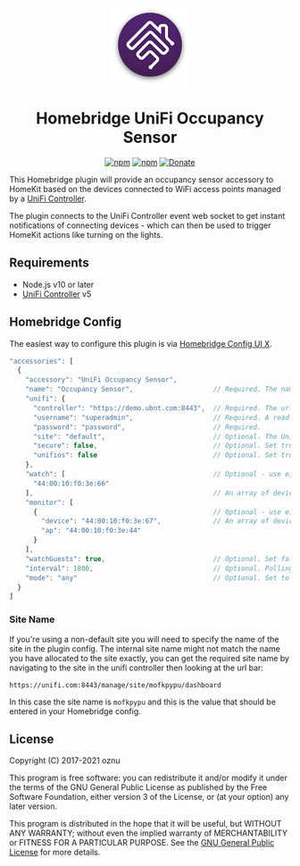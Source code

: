 <p align="center">
    <img src="https://raw.githubusercontent.com/homebridge/branding/master/logos/homebridge-color-round-stylized.png" height="140"><br>
</p>

<span align="center">

# Homebridge UniFi Occupancy Sensor

[![npm](https://img.shields.io/npm/v/homebridge-unifi-occupancy-sensor.svg)](https://www.npmjs.com/package/homebridge-unifi-occupancy-sensor)
[![npm](https://img.shields.io/npm/dt/homebridge-unifi-occupancy-sensor.svg)](https://www.npmjs.com/package/homebridge-unifi-occupancy-sensor)
[![Donate](https://img.shields.io/badge/donate-paypal-yellowgreen.svg)](https://paypal.me/oznu)

</span>

This Homebridge plugin will provide an occupancy sensor accessory to HomeKit based on the devices connected to WiFi access points managed by a [UniFi Controller](https://www.ubnt.com/download/unifi).

The plugin connects to the UniFi Controller event web socket to get instant notifications of connecting devices - which can then be used to trigger HomeKit actions like turning on the lights.

## Requirements

* Node.js v10 or later
* [UniFi Controller](https://www.ubnt.com/download/unifi) v5

## Homebridge Config

The easiest way to configure this plugin is via [Homebridge Config UI X](https://github.com/oznu/homebridge-config-ui-x).

```javascript
"accessories": [
  {
    "accessory": "UniFi Occupancy Sensor",
    "name": "Occupancy Sensor",                    // Required. The name of the sensor.
    "unifi": {
      "controller": "https://demo.ubnt.com:8443",  // Required. The url of the UniFi Controller. Use port 443 for UnifiOS
      "username": "superadmin",                    // Required. A read-only user is fine.
      "password": "password",                      // Required.
      "site": "default",                           // Optional. The UniFi site to connect to.
      "secure": false,                             // Optional. Set true to validate the SSL certificate.
      "unifios": false                             // Optional. Set true if your controller runs on UnifiOS. Use port 443 as well.
    },
    "watch": [                                     // Optional - use either watch or monitor.
      "44:00:10:f0:3e:66"
    ],                                             // An array of device MAC addresses to watch for.
    "monitor": [
      {                                            // Optional - use either watch or monitor. 
        "device": "44:00:10:f0:3e:67",             // An array of device MAC/AP combinations to watch for.
        "ap": "44:00:10:f0:3e:44"
      }
    ],
    "watchGuests": true,                           // Optional. Set false to not monitor guest networks.
    "interval": 1800,                              // Optional. Polling interval used to query Unifi in seconds 
    "mode": "any"                                  // Optional. Set to "any", "all" or "none".
  }
]
```

### Site Name

If you're using a non-default site you will need to specify the name of the site in the plugin config. The internal site name might not match the name you have allocated to the site exactly, you can get the required site name by navigating to the site in the unifi controller then looking at the url bar:

```
https://unifi.com:8443/manage/site/mofkpypu/dashboard
```

In this case the site name is `mofkpypu` and this is the value that should be entered in your Homebridge config.

## License

Copyright (C) 2017-2021 oznu

This program is free software: you can redistribute it and/or modify it under the terms of the GNU General Public License as published by the Free Software Foundation, either version 3 of the License, or (at your option) any later version.

This program is distributed in the hope that it will be useful, but WITHOUT ANY WARRANTY; without even the implied warranty of MERCHANTABILITY or FITNESS FOR A PARTICULAR PURPOSE.  See the [GNU General Public License](./LICENSE) for more details.